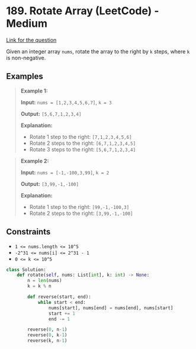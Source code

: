 # 189. Rotate Array (LeetCode) - Medium

[Link for the question](https://leetcode.com/problems/rotate-array/)

Given an integer array `nums`, rotate the array to the right by `k` steps, where `k` is non-negative.

## Examples

> **Example 1:**
>
> **Input:** `nums = [1,2,3,4,5,6,7]`, `k = 3`
>
> **Output:** `[5,6,7,1,2,3,4]`
>
> **Explanation:**
>
> - Rotate 1 step to the right: `[7,1,2,3,4,5,6]`
> - Rotate 2 steps to the right: `[6,7,1,2,3,4,5]`
> - Rotate 3 steps to the right: `[5,6,7,1,2,3,4]`

> **Example 2:**
>
> **Input:** `nums = [-1,-100,3,99]`, `k = 2`
>
> **Output:** `[3,99,-1,-100]`
>
> **Explanation:**
>
> - Rotate 1 step to the right: `[99,-1,-100,3]`
> - Rotate 2 steps to the right: `[3,99,-1,-100]`

## Constraints

- `1 <= nums.length <= 10^5`
- `-2^31 <= nums[i] <= 2^31 - 1`
- `0 <= k <= 10^5`

```python
class Solution:
    def rotate(self, nums: List[int], k: int) -> None:
        n = len(nums)
        k = k % n

        def reverse(start, end):
            while start < end:
                nums[start], nums[end] = nums[end], nums[start]
                start += 1
                end -= 1

        reverse(0, n-1)
        reverse(0, k-1)
        reverse(k, n-1)
```